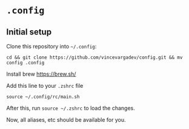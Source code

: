 # `.config`

## Initial setup

Clone this repository into `~/.config`:

```
cd && git clone https://github.com/vincevargadev/config.git && mv config .config
```

Install brew https://brew.sh/

Add this line to your `.zshrc` file

```
source ~/.config/rc/main.sh
```

After this, run `source ~/.zshrc` to load the changes.

Now, all aliases, etc should be available for you.

